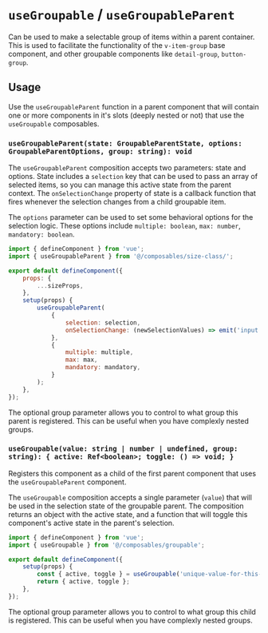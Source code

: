 # `useGroupable` / `useGroupableParent`

Can be used to make a selectable group of items within a parent container. This is used to facilitate the functionality
of the `v-item-group` base component, and other groupable components like `detail-group`, `button-group`.

## Usage

Use the `useGroupableParent` function in a parent component that will contain one or more components in it's slots
(deeply nested or not) that use the `useGroupable` composables.

### `useGroupableParent(state: GroupableParentState, options: GroupableParentOptions, group: string): void`

The `useGroupableParent` composition accepts two parameters: state and options. State includes a `selection` key that
can be used to pass an array of selected items, so you can manage this active state from the parent context. The
`onSelectionChange` property of state is a callback function that fires whenever the selection changes from a child
groupable item.

The `options` parameter can be used to set some behavioral options for the selection logic. These options include
`multiple: boolean`, `max: number`, `mandatory: boolean`.

```js
import { defineComponent } from 'vue';
import { useGroupableParent } from '@/composables/size-class/';

export default defineComponent({
	props: {
		...sizeProps,
	},
	setup(props) {
		useGroupableParent(
			{
				selection: selection,
				onSelectionChange: (newSelectionValues) => emit('input', newSelectionValues),
			},
			{
				multiple: multiple,
				max: max,
				mandatory: mandatory,
			}
		);
	},
});
```

The optional group parameter allows you to control to what group this parent is registered. This can be useful when you
have complexly nested groups.

### `useGroupable(value: string | number | undefined, group: string): { active: Ref<boolean>; toggle: () => void; }`

Registers this component as a child of the first parent component that uses the `useGroupableParent` component.

The `useGroupable` composition accepts a single parameter (`value`) that will be used in the selection state of the
groupable parent. The composition returns an object with the active state, and a function that will toggle this
component's active state in the parent's selection.

```js
import { defineComponent } from 'vue';
import { useGroupable } from '@/composables/groupable';

export default defineComponent({
	setup(props) {
		const { active, toggle } = useGroupable('unique-value-for-this-item');
		return { active, toggle };
	},
});
```

The optional group parameter allows you to control to what group this child is registered. This can be useful when you
have complexly nested groups.
